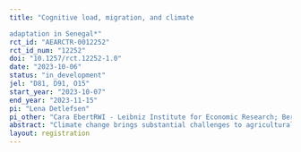 ```yaml
---
title: "Cognitive load, migration, and climate
adaptation in Senegal*"
rct_id: "AEARCTR-0012252"
rct_id_num: "12252"
doi: "10.1257/rct.12252-1.0"
date: "2023-10-06"
status: "in_development"
jel: "D81, D91, O15"
start_year: "2023-10-07"
end_year: "2023-11-15"
pi: "Lena Detlefsen"
pi_other: "Cara EbertRWI - Leibniz Institute for Economic Research; Bernd BeberRWI - Leibniz Institute for Economic Research; Sarah FrohnweilerRWI - Leibniz Institute for Economic Research; Salar JahediUniversity of Washington & Amazon"
abstract: "Climate change brings substantial challenges to agricultural communities, marked by rising unpredictability in water availability and weather patterns. Rural populations thereby face complex choices, like investing in irrigation or migration, often making suboptimal decisions due to climate change's complexity and cognitive load—the mental resources consumed in decision-making. This study investigates the impact of  climate change on cognitive load among rural populations in Senegal and its consequences on cognitive ability, risk preferences, adaptation and migration intentions. "
layout: registration
---
```


